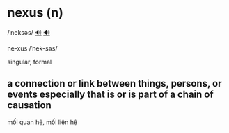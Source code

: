 # nexus (n)

/ˈneksəs/ [🔊](https://www.oxfordlearnersdictionaries.com/media/english/uk_pron/n/nex/nexus/nexus__gb_1.mp3) [🔊](https://www.oxfordlearnersdictionaries.com/media/english/us_pron/n/nex/nexus/nexus__us_1.mp3)

ne-xus /ˈnek-səs/

singular, formal

## a connection or link between things, persons, or events especially that is or is part of a chain of causation

mối quan hệ, mối liên hệ